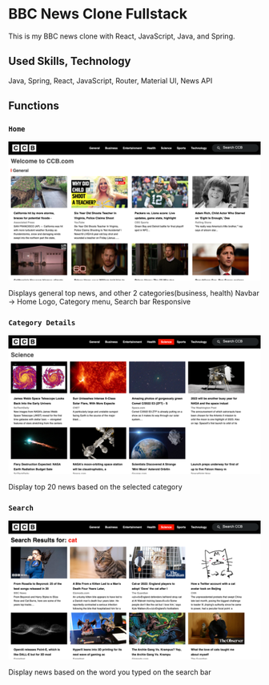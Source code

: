 # BBC News Clone Fullstack 

This is my BBC news clone with React, JavaScript, Java, and Spring.

## Used Skills, Technology

Java, Spring, React, JavaScript, Router, Material UI, News API

## Functions

### `Home`
![Home](./general.png "Home")

Displays general top news, and other 2 categories(business, health)
Navbar -> Home Logo, Category menu, Search bar
Responsive

### `Category Details`
![Category](./category.png "Category")

Display top 20 news based on the selected category

### `Search`
![Search](./search.png "Search")

Display news based on the word you typed on the search bar

